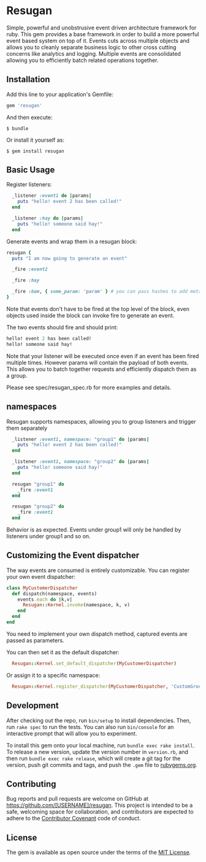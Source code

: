 # Resugan

Simple, powerful and unobstrusive event driven architecture framework for ruby. This gem provides
a base framework in order to build a more powerful event based system on top of it. Events cuts across multiple objects and allows you to cleanly separate business logic to other cross cutting concerns like analytics and logging. Multiple events are consolidated allowing you to efficiently batch related operations together.

## Installation

Add this line to your application's Gemfile:

```ruby
gem 'resugan'
```

And then execute:

    $ bundle

Or install it yourself as:

    $ gem install resugan

## Basic Usage

Register listeners:

```ruby
  _listener :event1 do |params|
    puts "hello! event 2 has been called!"
  end

  _listener :hay do |params|
    puts "hello! someone said hay!"
  end
```

Generate events and wrap them in a resugan block:

```ruby
resugan {
  puts "I am now going to generate an event"

  _fire :event2

  _fire :hay

  _fire :bam, { some_param: 'param' } # you can pass hashes to add meta to the event
}
```

Note that events don't have to be fired at the top level of the block, even objects used inside the block can invoke fire to generate an event.

The two events should fire and should print:

```ruby
hello! event 2 has been called!
hello! someone said hay!
```

Note that your listener will be executed once even if an event has been fired
multiple times. However params will contain the payload of both events. This allows you to batch together requests and efficiently dispatch them as a group.

Please see spec/resugan_spec.rb for more examples and details.

## namespaces

Resugan supports namespaces, allowing you to group listeners and trigger them separately


```ruby
  _listener :event1, namespace: "group1" do |params|
    puts "hello! event 2 has been called!"
  end

  _listener :event1, namespace: "group2" do |params|
    puts "hello! someone said hay!"
  end

  resugan "group1" do
    _fire :event1
  end

  resugan "group2" do
    _fire :event1
  end
```

Behavior is as expected. Events under group1 will only be handled by listeners under group1 and so on.

## Customizing the Event dispatcher

The way events are consumed is entirely customizable. You can register your own event dispatcher:

```ruby
class MyCustomerDispatcher
  def dispatch(namespace, events)
    events.each do |k,v|
      Resugan::Kernel.invoke(namespace, k, v)
    end
  end
end
```

You need to implement your own dispatch method, captured events are passed as
parameters.

You can then set it as the default dispatcher:

```ruby
  Resugan::Kernel.set_default_dispatcher(MyCustomerDispatcher)
```

Or assign it to a specific namespace:

```ruby
  Resugan::Kernel.register_dispatcher(MyCustomerDispatcher, 'CustomGroup')
```

## Development

After checking out the repo, run `bin/setup` to install dependencies. Then, run `rake spec` to run the tests. You can also run `bin/console` for an interactive prompt that will allow you to experiment.

To install this gem onto your local machine, run `bundle exec rake install`. To release a new version, update the version number in `version.rb`, and then run `bundle exec rake release`, which will create a git tag for the version, push git commits and tags, and push the `.gem` file to [rubygems.org](https://rubygems.org).

## Contributing

Bug reports and pull requests are welcome on GitHub at https://github.com/[USERNAME]/resugan. This project is intended to be a safe, welcoming space for collaboration, and contributors are expected to adhere to the [Contributor Covenant](http://contributor-covenant.org) code of conduct.


## License

The gem is available as open source under the terms of the [MIT License](http://opensource.org/licenses/MIT).
